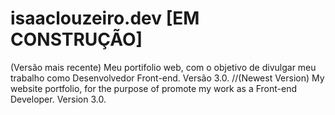 # isaaclouzeiro.dev [EM CONSTRUÇÃO]
(Versão mais recente) Meu portifolio web, com o objetivo de divulgar meu trabalho como Desenvolvedor Front-end. Versão 3.0. //(Newest Version) My website portfolio, for the purpose of promote my work as a Front-end Developer. Version 3.0.
